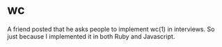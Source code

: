 wc
==

A friend posted that he asks people to implement wc(1) in interviews. So just because I implemented it in both Ruby and Javascript.

